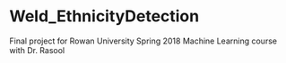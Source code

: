 # Weld_EthnicityDetection
Final project for Rowan University Spring 2018 Machine Learning course with Dr. Rasool
